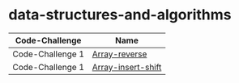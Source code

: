 # data-structures-and-algorithms


| Code-Challenge| Name |
| ---------------- | ---------------- |
| Code-Challenge 1  | [Array-reverse](array_reveres/README.md)
| Code-Challenge 1  | [Array-insert-shift](array-insert-shift/README.md)

​